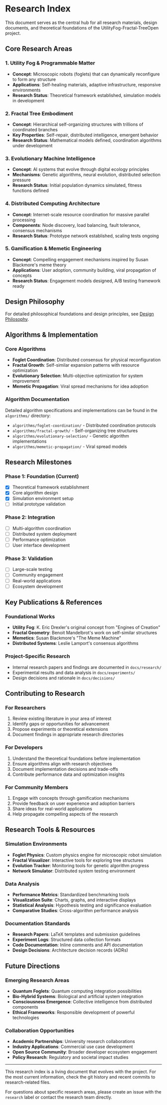 
# Research Index

This document serves as the central hub for all research materials, design documents, and theoretical foundations of the UtilityFog-Fractal-TreeOpen project.

## Core Research Areas

### 1. Utility Fog & Programmable Matter
- **Concept**: Microscopic robots (foglets) that can dynamically reconfigure to form any structure
- **Applications**: Self-healing materials, adaptive infrastructure, responsive environments
- **Research Status**: Theoretical framework established, simulation models in development

### 2. Fractal Tree Embodiment
- **Concept**: Hierarchical self-organizing structures with trillions of coordinated branches
- **Key Properties**: Self-repair, distributed intelligence, emergent behavior
- **Research Status**: Mathematical models defined, coordination algorithms under development

### 3. Evolutionary Machine Intelligence
- **Concept**: AI systems that evolve through digital ecology principles
- **Mechanisms**: Genetic algorithms, neural evolution, distributed selection pressure
- **Research Status**: Initial population dynamics simulated, fitness functions defined

### 4. Distributed Computing Architecture
- **Concept**: Internet-scale resource coordination for massive parallel processing
- **Components**: Node discovery, load balancing, fault tolerance, consensus mechanisms
- **Research Status**: Prototype network established, scaling tests ongoing

### 5. Gamification & Memetic Engineering
- **Concept**: Compelling engagement mechanisms inspired by Susan Blackmore's meme theory
- **Applications**: User adoption, community building, viral propagation of concepts
- **Research Status**: Engagement models designed, A/B testing framework ready

## Design Philosophy

For detailed philosophical foundations and design principles, see [Design Philosophy](DESIGN_PHILOSOPHY.md).

## Algorithms & Implementation

### Core Algorithms
- **Foglet Coordination**: Distributed consensus for physical reconfiguration
- **Fractal Growth**: Self-similar expansion patterns with resource optimization
- **Evolutionary Selection**: Multi-objective optimization for system improvement
- **Memetic Propagation**: Viral spread mechanisms for idea adoption

### Algorithm Documentation
Detailed algorithm specifications and implementations can be found in the `algorithms/` directory:

- `algorithms/foglet-coordination/` - Distributed coordination protocols
- `algorithms/fractal-growth/` - Self-organizing tree structures  
- `algorithms/evolutionary-selection/` - Genetic algorithm implementations
- `algorithms/memetic-propagation/` - Viral spread models

## Research Milestones

### Phase 1: Foundation (Current)
- [x] Theoretical framework establishment
- [x] Core algorithm design
- [x] Simulation environment setup
- [ ] Initial prototype validation

### Phase 2: Integration
- [ ] Multi-algorithm coordination
- [ ] Distributed system deployment
- [ ] Performance optimization
- [ ] User interface development

### Phase 3: Validation
- [ ] Large-scale testing
- [ ] Community engagement
- [ ] Real-world applications
- [ ] Ecosystem development

## Key Publications & References

### Foundational Works
- **Utility Fog**: K. Eric Drexler's original concept from "Engines of Creation"
- **Fractal Geometry**: Benoit Mandelbrot's work on self-similar structures
- **Memetics**: Susan Blackmore's "The Meme Machine"
- **Distributed Systems**: Leslie Lamport's consensus algorithms

### Project-Specific Research
- Internal research papers and findings are documented in `docs/research/`
- Experimental results and data analysis in `docs/experiments/`
- Design decisions and rationale in `docs/decisions/`

## Contributing to Research

### For Researchers
1. Review existing literature in your area of interest
2. Identify gaps or opportunities for advancement
3. Propose experiments or theoretical extensions
4. Document findings in appropriate research directories

### For Developers
1. Understand the theoretical foundations before implementation
2. Ensure algorithms align with research objectives
3. Document implementation decisions and trade-offs
4. Contribute performance data and optimization insights

### For Community Members
1. Engage with concepts through gamification mechanisms
2. Provide feedback on user experience and adoption barriers
3. Share ideas for real-world applications
4. Help propagate compelling aspects of the research

## Research Tools & Resources

### Simulation Environments
- **Foglet Physics**: Custom physics engine for microscopic robot simulation
- **Fractal Visualizer**: Interactive tools for exploring tree structures
- **Evolution Tracker**: Monitoring tools for genetic algorithm progress
- **Network Simulator**: Distributed system testing environment

### Data Analysis
- **Performance Metrics**: Standardized benchmarking tools
- **Visualization Suite**: Charts, graphs, and interactive displays
- **Statistical Analysis**: Hypothesis testing and significance evaluation
- **Comparative Studies**: Cross-algorithm performance analysis

### Documentation Standards
- **Research Papers**: LaTeX templates and submission guidelines
- **Experiment Logs**: Structured data collection formats
- **Code Documentation**: Inline comments and API documentation
- **Design Decisions**: Architecture decision records (ADRs)

## Future Directions

### Emerging Research Areas
- **Quantum Foglets**: Quantum computing integration possibilities
- **Bio-Hybrid Systems**: Biological and artificial system integration
- **Consciousness Emergence**: Collective intelligence from distributed components
- **Ethical Frameworks**: Responsible development of powerful technologies

### Collaboration Opportunities
- **Academic Partnerships**: University research collaborations
- **Industry Applications**: Commercial use case development
- **Open Source Community**: Broader developer ecosystem engagement
- **Policy Research**: Regulatory and societal impact studies

---

This research index is a living document that evolves with the project. For the most current information, check the git history and recent commits to research-related files.

For questions about specific research areas, please create an issue with the `research` label or contact the research team directly.
